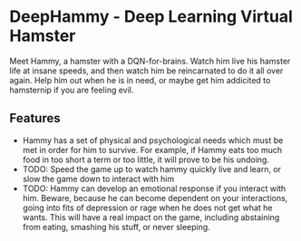 # DeepHammy - Deep Learning Virtual Hamster
Meet Hammy, a hamster with a DQN-for-brains. Watch him live his hamster life at insane speeds, and then watch him be reincarnated to do it all over again. Help him out when he is in need, or maybe get him addicited to hamsternip if you are feeling evil.


## Features
- Hammy has a set of physical and psychological needs which must be met in order for him to survive. For example, if Hammy eats too much food in too short a term or too little, it will prove to be his undoing.
- TODO: Speed the game up to watch hammy quickly live and learn, or slow the game down to interact with him
- TODO: Hammy can develop an emotional response if you interact with him. Beware, because he can become dependent on your interactions, going into fits of depression or rage when he does not get what he wants. This will have a real impact on the game, including abstaining from eating, smashing his stuff, or never sleeping.